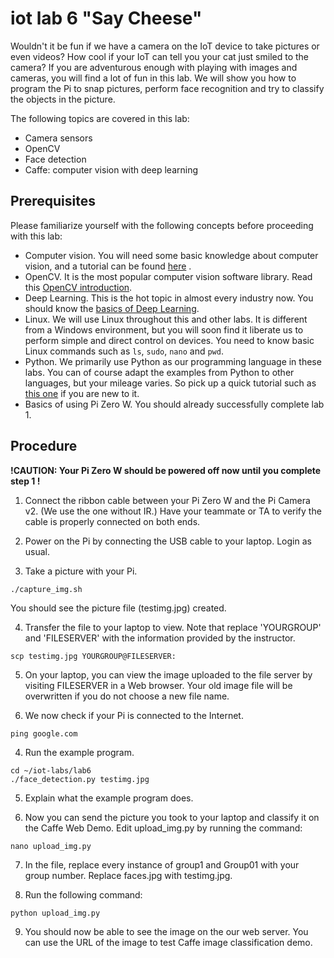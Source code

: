 # iot lab 6 "Say Cheese"

Wouldn't it be fun if we have a camera on the IoT device to take pictures or even videos?  How cool if your IoT can tell you your cat just smiled to the camera? If you are adventurous enough with playing with images and cameras, you will find a lot of fun in this lab. We will show you how to program the Pi to snap pictures, perform face recognition and try to classify the objects in the picture.          

The following topics are covered in this lab:
* Camera sensors
* OpenCV
* Face detection
* Caffe: computer vision with deep learning

## Prerequisites

Please familiarize yourself with the following concepts before proceeding with this lab:
* Computer vision. You will need some basic knowledge about computer vision, and a tutorial can be found  [here](FIXME) .
* OpenCV. It is the most popular computer vision software library. Read this [OpenCV introduction](https://docs.opencv.org/3.2.0/d1/dfb/intro.html).
* Deep Learning. This is the hot topic in almost every industry now. You should know the [basics of Deep Learning](https://medium.com/@shridhar743/a-beginners-guide-to-deep-learning-5ee814cf7706).
* Linux. We will use Linux throughout this and other labs. It is different from a Windows environment, but you will soon find it liberate us to perform simple and direct control on devices. You need to know basic Linux commands such as ```ls```, ```sudo```, ```nano``` and ```pwd```.
* Python. We primarily use Python as our programming language in these labs. You can of course adapt the examples from Python to other languages, but your mileage varies. So pick up a quick tutorial such as [this one](https://www.learnpython.org) if you are new to it.
* Basics of using Pi Zero W. You should already successfully complete lab 1.

## Procedure

__!CAUTION: Your Pi Zero W should be powered off now until you complete step 1 !__

1. Connect the ribbon cable between your Pi Zero W and the Pi Camera v2. (We use the one without IR.) Have your teammate or TA to verify the cable is properly connected on both ends.

2. Power on the Pi by connecting the USB cable to your laptop. Login as usual.

3. Take a picture with your Pi.
```
./capture_img.sh
```
You should see the picture file (testimg.jpg) created.

4. Transfer the file to your laptop to view. Note that replace 'YOURGROUP' and 'FILESERVER' with the information provided by the instructor.
```
scp testimg.jpg YOURGROUP@FILESERVER:
```

5. On your laptop, you can view the image uploaded to the file server by visiting FILESERVER in a Web browser. Your old image file will be overwritten if you do not choose a new file name.

3. We now check if your Pi is connected to the Internet.
```
ping google.com
```

4. Run the example program.
```
cd ~/iot-labs/lab6
./face_detection.py testimg.jpg
```

5. Explain what the example program does.

6. Now you can send the picture you took to your laptop and classify it on the Caffe Web Demo. Edit upload_img.py by running the command:
```
nano upload_img.py
```

7. In the file, replace every instance of group1 and Group01 with your group number. Replace faces.jpg with testimg.jpg.

8. Run the following command:
```
python upload_img.py
```

9. You should now be able to see the image on the our web server. You can use the URL of the image to test Caffe image classification demo.

